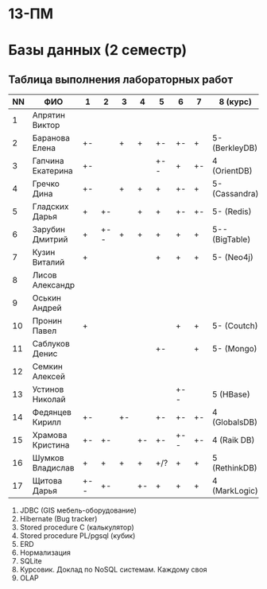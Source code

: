 # 13-ПМ
# Базы данных (2 семестр)

## Таблица выполнения лабораторных работ

| NN  | ФИО               | 1   | 2   | 3   | 4   | 5   | 6   | 7   | 8 (курс)       | 9   | Зачет | Пересдача-1  |
| --- | ----------------- | --- | --- | --- | --- | --- | --- | --- | -------------- | --- | ----- | ------------ |
| 1   | Апрятин Виктор    |     |     |     |     |     |     |     |                |     | n     | нет          |
| 2   | Баранова Елена    | +-  |     | +   | +   | +-  | +-  | +   | 5- (BerkleyDB) | +   | +     |              |
| 3   | Гапчина Екатерина | +-  |     |     |     | +-- | +   | +-  | 4 (OrientDB)   |     | n     | есть         |
| 4   | Гречко Дина       | +-  |     | +   | +   | +   | +-  | +   | 5- (Cassandra) | +   | +     |              |
| 5   | Гладских Дарья    | +   | +-  |     | +   | +   | +-  | +-  | 5- (Redis)     | +-  | +     |              |
| 6   | Зарубин Дмитрий   | +   | +-- | +   | +   | +   | +   | +   | 5-- (BigTable) |     | +     |              |
| 7   | Кузин Виталий     | +   |     |     |     | +   | +   | +   | 5- (Neo4j)     |     | +(AK) |              |
| 8   | Лисов Александр   |     |     |     |     |     |     |     |                |     | n     | нет          |
| 9   | Оськин Андрей     |     |     |     |     |     |     |     |                |     | n     | нет          |
| 10  | Пронин Павел      | +   |     |     |     |     | +   | +   | 5- (Coutch)    |     | +(AK) |              |
| 11  | Саблуков Денис    |     |     |     |     | +-  |     | +   | 5- (Mongo)     |     | +(AK) |              |
| 12  | Семкин Алексей    |     |     |     |     |     |     |     |                |     | n     | нет          |
| 13  | Устинов Николай   |     |     |     |     |     | +-- |     | 5 (HBase)      |     | n     | есть         |
| 14  | Федянцев Кирилл   | +-  |     | +-  |     | +-  | +-  | +-  | 4 (GlobalsDB)  |     | n     | есть         |
| 15  | Храмова Кристина  | +-  | +-  |     | +-  | +-  | +-- | +-  | 4 (Raik DB)    |     | n     | есть         |
| 16  | Шумков Владислав  | +   | +   | +   | +   | +/? | +   | +   | 5 (RethinkDB)  |     | n +   | есть         |
| 17  | Щитова Дарья      | +-- | +-  |     | +-  | +   | +   | +   | 4 (MarkLogic)  |     | n     | есть         |

1. JDBC (GIS мебель-оборудование)
2. Hibernate (Bug tracker)
3. Stored procedure C (калькулятор)
4. Stored procedure PL/pgsql (кубик)
5. ERD
6. Нормализация
7. SQLite
8. Курсовик. Доклад по NoSQL системам. Каждому своя
9. OLAP
